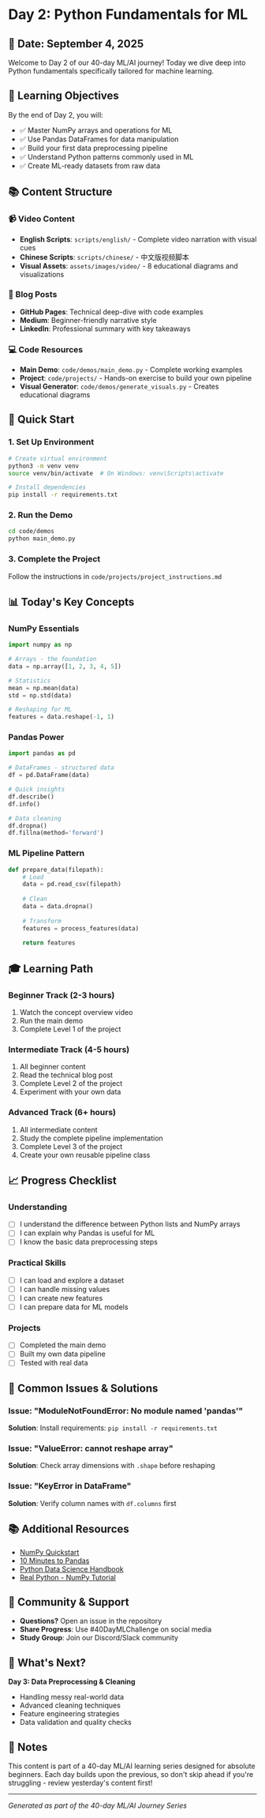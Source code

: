 # Day 2: Python Fundamentals for ML

## 📅 Date: September 4, 2025

Welcome to Day 2 of our 40-day ML/AI journey! Today we dive deep into Python fundamentals specifically tailored for machine learning.

## 🎯 Learning Objectives

By the end of Day 2, you will:
- ✅ Master NumPy arrays and operations for ML
- ✅ Use Pandas DataFrames for data manipulation
- ✅ Build your first data preprocessing pipeline
- ✅ Understand Python patterns commonly used in ML
- ✅ Create ML-ready datasets from raw data

## 📚 Content Structure

### 📹 Video Content
- **English Scripts**: `scripts/english/` - Complete video narration with visual cues
- **Chinese Scripts**: `scripts/chinese/` - 中文版视频脚本
- **Visual Assets**: `assets/images/video/` - 8 educational diagrams and visualizations

### 📝 Blog Posts
- **GitHub Pages**: Technical deep-dive with code examples
- **Medium**: Beginner-friendly narrative style
- **LinkedIn**: Professional summary with key takeaways

### 💻 Code Resources
- **Main Demo**: `code/demos/main_demo.py` - Complete working examples
- **Project**: `code/projects/` - Hands-on exercise to build your own pipeline
- **Visual Generator**: `code/demos/generate_visuals.py` - Creates educational diagrams

## 🚀 Quick Start

### 1. Set Up Environment
```bash
# Create virtual environment
python3 -m venv venv
source venv/bin/activate  # On Windows: venv\Scripts\activate

# Install dependencies
pip install -r requirements.txt
```

### 2. Run the Demo
```bash
cd code/demos
python main_demo.py
```

### 3. Complete the Project
Follow the instructions in `code/projects/project_instructions.md`

## 📊 Today's Key Concepts

### NumPy Essentials
```python
import numpy as np

# Arrays - the foundation
data = np.array([1, 2, 3, 4, 5])

# Statistics
mean = np.mean(data)
std = np.std(data)

# Reshaping for ML
features = data.reshape(-1, 1)
```

### Pandas Power
```python
import pandas as pd

# DataFrames - structured data
df = pd.DataFrame(data)

# Quick insights
df.describe()
df.info()

# Data cleaning
df.dropna()
df.fillna(method='forward')
```

### ML Pipeline Pattern
```python
def prepare_data(filepath):
    # Load
    data = pd.read_csv(filepath)
    
    # Clean
    data = data.dropna()
    
    # Transform
    features = process_features(data)
    
    return features
```

## 🎓 Learning Path

### Beginner Track (2-3 hours)
1. Watch the concept overview video
2. Run the main demo
3. Complete Level 1 of the project

### Intermediate Track (4-5 hours)
1. All beginner content
2. Read the technical blog post
3. Complete Level 2 of the project
4. Experiment with your own data

### Advanced Track (6+ hours)
1. All intermediate content
2. Study the complete pipeline implementation
3. Complete Level 3 of the project
4. Create your own reusable pipeline class

## 📈 Progress Checklist

### Understanding
- [ ] I understand the difference between Python lists and NumPy arrays
- [ ] I can explain why Pandas is useful for ML
- [ ] I know the basic data preprocessing steps

### Practical Skills
- [ ] I can load and explore a dataset
- [ ] I can handle missing values
- [ ] I can create new features
- [ ] I can prepare data for ML models

### Projects
- [ ] Completed the main demo
- [ ] Built my own data pipeline
- [ ] Tested with real data

## 🐛 Common Issues & Solutions

### Issue: "ModuleNotFoundError: No module named 'pandas'"
**Solution**: Install requirements: `pip install -r requirements.txt`

### Issue: "ValueError: cannot reshape array"
**Solution**: Check array dimensions with `.shape` before reshaping

### Issue: "KeyError in DataFrame"
**Solution**: Verify column names with `df.columns` first

## 📚 Additional Resources

- [NumPy Quickstart](https://numpy.org/doc/stable/user/quickstart.html)
- [10 Minutes to Pandas](https://pandas.pydata.org/docs/user_guide/10min.html)
- [Python Data Science Handbook](https://jakevdp.github.io/PythonDataScienceHandbook/)
- [Real Python - NumPy Tutorial](https://realpython.com/numpy-tutorial/)

## 🤝 Community & Support

- **Questions?** Open an issue in the repository
- **Share Progress**: Use #40DayMLChallenge on social media
- **Study Group**: Join our Discord/Slack community

## 🎯 What's Next?

**Day 3: Data Preprocessing & Cleaning**
- Handling messy real-world data
- Advanced cleaning techniques
- Feature engineering strategies
- Data validation and quality checks

## 📝 Notes

This content is part of a 40-day ML/AI learning series designed for absolute beginners. Each day builds upon the previous, so don't skip ahead if you're struggling - review yesterday's content first!

---

*Generated as part of the 40-day ML/AI Journey Series*